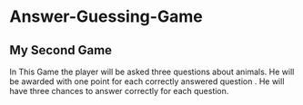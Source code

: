 # Answer-Guessing-Game
## My Second Game
In This Game the player will be asked three questions about animals.
He will be awarded with one point for each correctly answered question .
He will have three chances to answer correctly for each question.
